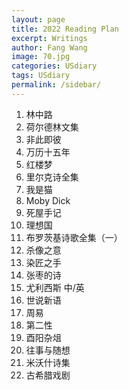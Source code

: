 ```yaml
---
layout: page
title: 2022 Reading Plan
excerpt: Writings
author: Fang Wang
image: 70.jpg
categories: USdiary
tags: USdiary
permalink: /sidebar/
---
```


1. 林中路
2. 荷尔德林文集
3. 非此即彼
4. 万历十五年
5. 红楼梦
6. 里尔克诗全集
7. 我是猫
8. Moby Dick
9. 死屋手记
10. 理想国
11. 布罗茨基诗歌全集（一）
12. 杀像之意
13. 染匠之手 
14. 张枣的诗
15. 尤利西斯 中/英
16. 世说新语
17. 周易
18. 第二性
19. 酉阳杂俎
20. 往事与随想
21. 米沃什诗集
22. 古希腊戏剧

